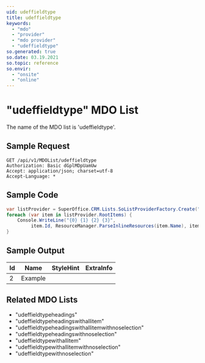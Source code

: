 ```yaml
---
uid: udeffieldtype
title: udeffieldtype
keywords:
  - "mdo"
  - "provider"
  - "mdo provider"
  - "udeffieldtype"
so.generated: true
so.date: 03.19.2021
so.topic: reference
so.envir:
  - "onsite"
  - "online"
---
```


# "udeffieldtype" MDO List
The name of the MDO list is 'udeffieldtype'.




## Sample Request

```http!
GET /api/v1/MDOList/udeffieldtype
Authorization: Basic dGplMDpUamUw
Accept: application/json; charset=utf-8
Accept-Language: *

```

## Sample Code
```cs
var listProvider = SuperOffice.CRM.Lists.SoListProviderFactory.Create("udeffieldtype", forceFlatList: true);
foreach (var item in listProvider.RootItems) {
    Console.WriteLine("{0} {1} {2} {3}", 
         item.Id, ResourceManager.ParseInlineResources(item.Name), item.StyleHint, item.ExtraInfo);
}
```

## Sample Output

|Id   | Name  |StyleHint|ExtraInfo |
| --- | ----- | ------- | -------- |
| 2 | Example | | |


## Related MDO Lists

* "udeffieldtypeheadings"
* "udeffieldtypeheadingswithallitem"
* "udeffieldtypeheadingswithallitemwithnoselection"
* "udeffieldtypeheadingswithnoselection"
* "udeffieldtypewithallitem"
* "udeffieldtypewithallitemwithnoselection"
* "udeffieldtypewithnoselection"
